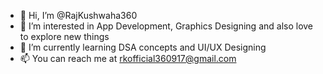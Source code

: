 - 👋 Hi, I’m @RajKushwaha360
- 👀 I’m interested in App Development, Graphics Designing and also love to explore new things
- 🌱 I’m currently learning DSA concepts and UI/UX Designing
- 📫 You can reach me at rkofficial360917@gmail.com 

<!---
RajKushwaha360/RajKushwaha360 is a ✨ special ✨ repository because its `README.md` (this file) appears on your GitHub profile.
You can click the Preview link to take a look at your changes.
--->
